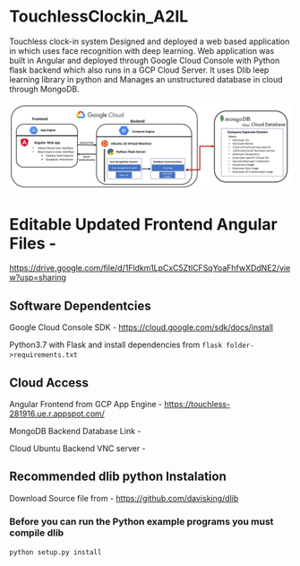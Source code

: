 # TouchlessClockin_A2IL
Touchless clock-in system Designed and deployed a web based application in which uses face recognition with deep learning. Web application was built in Angular and deployed through Google Cloud Console with Python flask backend which also runs in a GCP Cloud Server. It uses Dlib leep learning library in python and Manages an unstructured database in cloud through MongoDB.

![The Touchless Clockin System](system_diag.PNG)

# Editable Updated Frontend Angular Files -
https://drive.google.com/file/d/1Fldkm1LpCxC5ZtlCFSqYoaFhfwXDdNE2/view?usp=sharing 

## Software Dependentcies
Google Cloud Console SDK - https://cloud.google.com/sdk/docs/install

Python3.7 with Flask and install dependencies from ```flask folder->requirements.txt```

## Cloud Access

Angular Frontend from GCP App Engine - https://touchless-281916.ue.r.appspot.com/

MongoDB Backend Database Link - 

Cloud Ubuntu Backend VNC server - 

## Recommended dlib python Instalation 
Download Source file from - https://github.com/davisking/dlib
### Before you can run the Python example programs you must compile dlib
```
python setup.py install
```


